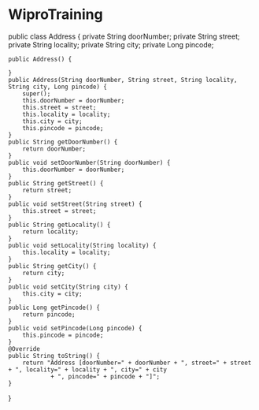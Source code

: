 # WiproTraining
public class Address {
	private String doorNumber;
	private String street;
	private String locality;
	private String city;
	private Long pincode;
	
	
	public Address() {
		
	}
	public Address(String doorNumber, String street, String locality, String city, Long pincode) {
		super();
		this.doorNumber = doorNumber;
		this.street = street;
		this.locality = locality;
		this.city = city;
		this.pincode = pincode;
	}
	public String getDoorNumber() {
		return doorNumber;
	}
	public void setDoorNumber(String doorNumber) {
		this.doorNumber = doorNumber;
	}
	public String getStreet() {
		return street;
	}
	public void setStreet(String street) {
		this.street = street;
	}
	public String getLocality() {
		return locality;
	}
	public void setLocality(String locality) {
		this.locality = locality;
	}
	public String getCity() {
		return city;
	}
	public void setCity(String city) {
		this.city = city;
	}
	public Long getPincode() {
		return pincode;
	}
	public void setPincode(Long pincode) {
		this.pincode = pincode;
	}
	@Override
	public String toString() {
		return "Address [doorNumber=" + doorNumber + ", street=" + street + ", locality=" + locality + ", city=" + city
				+ ", pincode=" + pincode + "]";
	}
	
	
	
	
}
